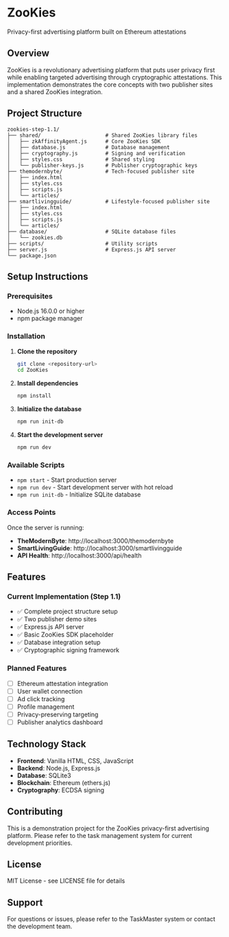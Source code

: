 # ZooKies

Privacy-first advertising platform built on Ethereum attestations

## Overview

ZooKies is a revolutionary advertising platform that puts user privacy first while enabling targeted advertising through cryptographic attestations. This implementation demonstrates the core concepts with two publisher sites and a shared ZooKies integration.

## Project Structure

```
zookies-step-1.1/
├── shared/                     # Shared ZooKies library files
│   ├── zkAffinityAgent.js      # Core ZooKies SDK
│   ├── database.js             # Database management
│   ├── cryptography.js         # Signing and verification
│   ├── styles.css              # Shared styling
│   └── publisher-keys.js       # Publisher cryptographic keys
├── themodernbyte/              # Tech-focused publisher site
│   ├── index.html
│   ├── styles.css
│   ├── scripts.js
│   └── articles/
├── smartlivingguide/           # Lifestyle-focused publisher site
│   ├── index.html
│   ├── styles.css
│   ├── scripts.js
│   └── articles/
├── database/                   # SQLite database files
│   └── zookies.db
├── scripts/                    # Utility scripts
├── server.js                   # Express.js API server
└── package.json
```

## Setup Instructions

### Prerequisites

- Node.js 16.0.0 or higher
- npm package manager

### Installation

1. **Clone the repository**
   ```bash
   git clone <repository-url>
   cd ZooKies
   ```

2. **Install dependencies**
   ```bash
   npm install
   ```

3. **Initialize the database**
   ```bash
   npm run init-db
   ```

4. **Start the development server**
   ```bash
   npm run dev
   ```

### Available Scripts

- `npm start` - Start production server
- `npm run dev` - Start development server with hot reload
- `npm run init-db` - Initialize SQLite database

### Access Points

Once the server is running:

- **TheModernByte**: http://localhost:3000/themodernbyte
- **SmartLivingGuide**: http://localhost:3000/smartlivingguide
- **API Health**: http://localhost:3000/api/health

## Features

### Current Implementation (Step 1.1)

- ✅ Complete project structure setup
- ✅ Two publisher demo sites
- ✅ Express.js API server
- ✅ Basic ZooKies SDK placeholder
- ✅ Database integration setup
- ✅ Cryptographic signing framework

### Planned Features

- [ ] Ethereum attestation integration
- [ ] User wallet connection
- [ ] Ad click tracking
- [ ] Profile management
- [ ] Privacy-preserving targeting
- [ ] Publisher analytics dashboard

## Technology Stack

- **Frontend**: Vanilla HTML, CSS, JavaScript
- **Backend**: Node.js, Express.js
- **Database**: SQLite3
- **Blockchain**: Ethereum (ethers.js)
- **Cryptography**: ECDSA signing

## Contributing

This is a demonstration project for the ZooKies privacy-first advertising platform. Please refer to the task management system for current development priorities.

## License

MIT License - see LICENSE file for details

## Support

For questions or issues, please refer to the TaskMaster system or contact the development team.